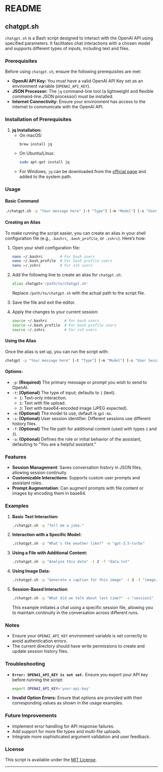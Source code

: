 # README

## chatgpt.sh

`chatgpt.sh` is a Bash script designed to interact with the OpenAI API using specified parameters. It facilitates chat interactions with a chosen model and supports different types of inputs, including text and files.

### Prerequisites

Before using `chatgpt.sh`, ensure the following prerequisites are met:

- **OpenAI API Key:** You must have a valid OpenAI API Key set as an environment variable (`OPENAI_API_KEY`).
- **JSON Processor:** The `jq` command-line tool (a lightweight and flexible command-line JSON processor) must be installed.
- **Internet Connectivity:** Ensure your environment has access to the internet to communicate with the OpenAI API.

### Installation of Prerequisites

1. **jq Installation:** 
   - On macOS:   
     ```bash
     brew install jq
     ```
   - On Ubuntu/Linux:
     ```bash
     sudo apt-get install jq
     ```
   - For Windows, `jq` can be downloaded from the [official page](https://stedolan.github.io/jq/download/) and added to the system path.

### Usage

#### Basic Command
```bash
./chatgpt.sh -p "Your message here" [-t "Type"] [-m "Model"] [-s "User Session"] [-f "file upload"] [-a "assistant"]
```
#### Creating an Alias
To make running the script easier, you can create an alias in your shell configuration file (e.g., `.bashrc`, `.bash_profile`, or `.zshrc`). Here’s how:

1. Open your shell configuration file:
   ```bash
   nano ~/.bashrc        # For bash users
   nano ~/.bash_profile  # For bash profile users
   nano ~/.zshrc         # For zsh users
   ```

2. Add the following line to create an alias for `chatgpt.sh`:
   ```bash
   alias chatgpt='/path/to/chatgpt.sh'
   ```

   Replace `/path/to/chatgpt.sh` with the actual path to the script file.

3. Save the file and exit the editor.

4. Apply the changes to your current session:
   ```bash
   source ~/.bashrc        # For bash users
   source ~/.bash_profile  # For bash profile users
   source ~/.zshrc         # For zsh users
   ```

#### Using the Alias
Once the alias is set up, you can run the script with:
```bash
chatgpt -p "Your message here" [-t "Type"] [-m "Model"] [-s "User Session"] [-f "file upload"] [-a "assistant"]
```

#### Options:
- `-p`: **(Required)** The primary message or prompt you wish to send to OpenAI.
- `-t`: **(Optional)** The type of input; defaults to `1` (text).
  - `1`: Text-only interaction.
  - `2`: Text with file upload.
  - `3`: Text with base64-encoded image (JPEG expected).
- `-m`: **(Optional)** The model to use, default is `gpt-4o`.
- `-s`: **(Optional)** User session identifier. Different sessions use different history files.
- `-f`: **(Optional)** The file path for additional content (used with types `2` and `3`).
- `-a`: **(Optional)** Defines the role or initial behavior of the assistant, defaulting to "You are a helpful assistant."

### Features

- **Session Management**: Saves conversation history in JSON files, allowing session continuity.
- **Customizable Interactions**: Supports custom user prompts and assistant roles.
- **Prompt Augmentation**: Can augment prompts with file content or images by encoding them in base64.

### Examples

1. **Basic Text Interaction:**
   ```bash
   ./chatgpt.sh -p "Tell me a joke."
   ```

2. **Interaction with a Specific Model:**
   ```bash
   ./chatgpt.sh -p "What's the weather like?" -m "gpt-3.5-turbo"
   ```

3. **Using a File with Additional Content:**
   ```bash
   ./chatgpt.sh -p "Analyze this data" -t 2 -f "data.txt"
   ```

4. **Using Image Data:**
   ```bash
   ./chatgpt.sh -p "Generate a caption for this image" -t 3 -f "image.jpg"
   ```

5. **Session-Based Interaction**:
   ```bash
   ./chatgpt.sh -p "What did we talk about last time?" -s "session1"
   ```
   This example initiates a chat using a specific session file, allowing you to maintain continuity in the conversation across different runs.

### Notes

- Ensure your `OPENAI_API_KEY` environment variable is set correctly to avoid authentication errors.
- The current directory should have write permissions to create and update session history files.

### Troubleshooting

- **`Error: OPENAI_API_KEY is not set.`**
  Ensure you export your API key before running the script:
  ```bash
  export OPENAI_API_KEY='your-api-key'
  ```

- **Invalid Option Errors:** Ensure that options are provided with their corresponding values as shown in the usage examples.

### Future Improvements

- Implement error handling for API response failures.
- Add support for more file types and multi-file uploads.
- Integrate more sophisticated argument validation and user feedback.

### License

This script is available under the [MIT License](./LICENSE).

---